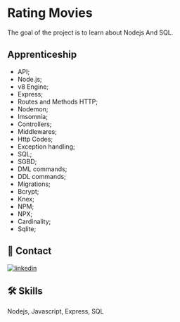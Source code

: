 # Rating Movies

The goal of the project is to learn about Nodejs And SQL.
## Apprenticeship

- API;
- Node.js;
- v8 Engine;
- Express;
- Routes and Methods HTTP;
- Nodemon;
- Imsomnia;
- Controllers;
- Middlewares;
- Http Codes;
- Exception handling;
- SQL;
- SGBD;
- DML commands;
- DDL commands;
- Migrations;
- Bcrypt;
- Knex;
- NPM;
- NPX;
- Cardinality;
- Sqlite;



## 🔗 Contact
[![linkedin](https://img.shields.io/badge/linkedin-0A66C2?style=for-the-badge&logo=linkedin&logoColor=white)](https://www.linkedin.com/in/rafael-carvalho-f%C3%BCllenbach-9b25a6148/)



## 🛠 Skills
Nodejs, Javascript, Express, SQL
